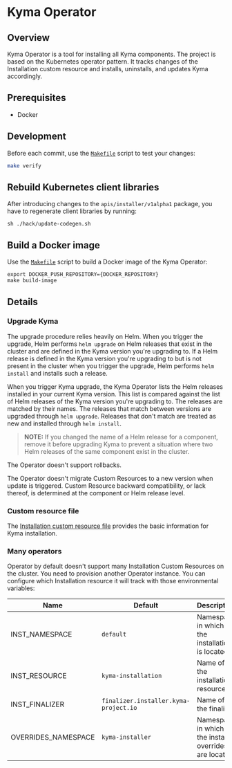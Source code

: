 # Kyma Operator

## Overview

Kyma Operator is a tool for installing all Kyma components. The project is based on the Kubernetes operator pattern. It tracks changes of the Installation custom resource and installs, uninstalls, and updates Kyma accordingly.

## Prerequisites

- Docker

## Development

Before each commit, use the [`Makefile`](./Makefile) script to test your changes:
  ```bash
  make verify
  ```

## Rebuild Kubernetes client libraries

After introducing changes to the `apis/installer/v1alpha1` package, you have to regenerate client libraries by running:
  ```
  sh ./hack/update-codegen.sh
  ```

## Build a Docker image

Use the [`Makefile`](./Makefile) script to build a Docker image of the Kyma Operator:
  ```
  export DOCKER_PUSH_REPOSITORY={DOCKER_REPOSITORY}
  make build-image
  ```

## Details

### Upgrade Kyma

The upgrade procedure relies heavily on Helm. When you trigger the upgrade, Helm performs `helm upgrade` on Helm releases that exist in the cluster and are defined in the Kyma version you're upgrading to. If a Helm release is defined in the Kyma version you're upgrading to but is not present in the cluster when you trigger the upgrade, Helm performs `helm install` and installs such a release.

When you trigger Kyma upgrade, the Kyma Operator lists the Helm releases installed in your current Kyma version. This list is compared against the list of Helm releases of the Kyma version you're upgrading to. The releases are matched by their names. The releases that match between versions are upgraded through `helm upgrade`. Releases that don't match are treated as new and installed through `helm install`.

>**NOTE:** If you changed the name of a Helm release for a component, remove it before upgrading Kyma to prevent a situation where two Helm releases of the same component exist in the cluster.

The Operator doesn't support rollbacks.

The Operator doesn't migrate Custom Resources to a new version when update is triggered. Custom Resource backward compatibility, or lack thereof, is determined at the component or Helm release level.

### Custom resource file

The [Installation custom resource file](https://kyma-project.io/docs/root/kyma/#custom-resource-installation) provides the basic information for Kyma installation.

### Many operators

Operator by default doesn't support many Installation Custom Resources on the cluster. You need to provision another
Operator instance. You can configure which Installation resource it will track with those environmental variables:

| Name                	| Default                               	| Description                                            	|
|---------------------	|---------------------------------------	|--------------------------------------------------------	|
| INST_NAMESPACE      	| `default`                             	| Namespace in which the installation is located         	|
| INST_RESOURCE       	| `kyma-installation`                   	| Name of the installation resource                      	|
| INST_FINALIZER      	| `finalizer.installer.kyma-project.io` 	| Name of the finalizer                                  	|
| OVERRIDES_NAMESPACE 	| `kyma-installer`                      	| Namespace in which the installer overrides are located 	|